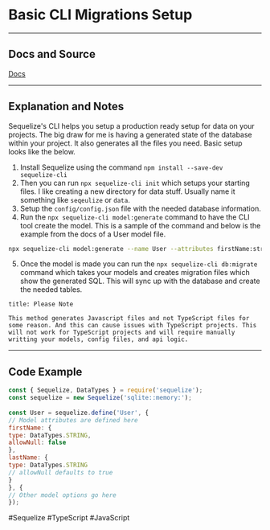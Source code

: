 # Basic CLI Migrations Setup

---
## Docs and Source
[Docs](https://sequelize.org/docs/v6/other-topics/migrations/)

---
## Explanation and Notes

Sequelize's CLI helps you setup a production ready setup for data on your projects. The big draw for me is having a generated state of the database within your project. It also generates all the files you need. Basic setup looks like the below.

1. Install Sequelize using the command `npm install --save-dev sequelize-cli`
2. Then you can run `npx sequelize-cli init` which setups your starting files. I like creating a new directory for data stuff. Usually name it something like `seqeulize` or `data`.
3. Setup the `config/config.json` file with the needed database information.
4. Run the `npx sequelize-cli model:generate` command to have the CLI tool create the model. This is a sample of the command and below is the example from the docs of a User model file.
```bash
npx sequelize-cli model:generate --name User --attributes firstName:string,lastName:string,email:string
```
5. Once the model is made you can run the `npx sequelize-cli db:migrate` command which takes your models and creates migration files which show the generated SQL. This will sync up with the database and create the needed tables.

```ad-warning
title: Please Note

This method generates Javascript files and not TypeScript files for some reason. And this can cause issues with TypeScript projects. This will not work for TypeScript projects and will require manually writting your models, config files, and api logic.
```

---
## Code Example

```JavaScript
const { Sequelize, DataTypes } = require('sequelize');  
const sequelize = new Sequelize('sqlite::memory:');  
  
const User = sequelize.define('User', {  
// Model attributes are defined here  
firstName: {  
type: DataTypes.STRING,  
allowNull: false  
},  
lastName: {  
type: DataTypes.STRING  
// allowNull defaults to true  
}  
}, {  
// Other model options go here  
});
```


#Sequelize
#TypeScript 
#JavaScript 